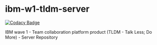 # ibm-w1-tldm-server

[![Codacy Badge](https://api.codacy.com/project/badge/Grade/0188eaf7c44a4212bf98eab2aa641ddd)](https://app.codacy.com/app/mggmanik/ibm-w1-tldm-server?utm_source=github.com&utm_medium=referral&utm_content=stackroute/ibm-w1-tldm-server&utm_campaign=Badge_Grade_Dashboard)

IBM wave 1 - Team collaboration platform product (TLDM - Talk Less; Do More) - Server Repository
